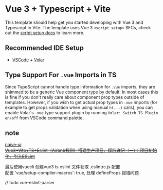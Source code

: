 # Vue 3 + Typescript + Vite

This template should help get you started developing with Vue 3 and Typescript in Vite. The template uses Vue 3 `<script setup>` SFCs, check out the [script setup docs](https://v3.vuejs.org/api/sfc-script-setup.html#sfc-script-setup) to learn more.

## Recommended IDE Setup

- [VSCode](https://code.visualstudio.com/) + [Volar](https://marketplace.visualstudio.com/items?itemName=johnsoncodehk.volar)

## Type Support For `.vue` Imports in TS

Since TypeScript cannot handle type information for `.vue` imports, they are shimmed to be a generic Vue component type by default. In most cases this is fine if you don't really care about component prop types outside of templates. However, if you wish to get actual prop types in `.vue` imports (for example to get props validation when using manual `h(...)` calls), you can enable Volar's `.vue` type support plugin by running `Volar: Switch TS Plugin on/off` from VSCode command palette.


## note 

[naive-ui](https://www.naiveui.com/zh-CN/os-theme/docs/installation)  
<s>[Vue3+Vite+TS+Eslint（Airbnb规则）搭建生产项目，踩坑详记（一）：项目初始化、引入ESLint](https://zhuanlan.zhihu.com/p/388703150)</s>

最后使用vuecli 创建vue3 ts eslint 文件获取 .eslintrc.js 配置  
配置 'vue/setup-compiler-macros': true,  处理 defineProps 报错问题

// todo vue-eslint-parser
